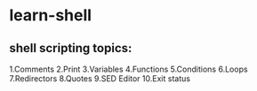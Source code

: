 # learn-shell
shell scripting topics:
-----------------------
1.Comments
2.Print
3.Variables
4.Functions
5.Conditions
6.Loops
7.Redirectors
8.Quotes
9.SED Editor
10.Exit status

